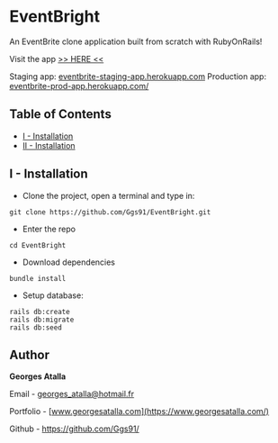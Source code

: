 # EventBright

An EventBrite clone application built from scratch with RubyOnRails!

Visit the app [>> HERE <<](https://eventbrite-prod-app.herokuapp.com/)

Staging app: [eventbrite-staging-app.herokuapp.com](https://eventbrite-staging-app.herokuapp.com)
Production app: [eventbrite-prod-app.herokuapp.com/](https://eventbrite-prod-app.herokuapp.com/)

## Table of Contents  
- [I - Installation](#i---installation)
- [II - Installation](#ii---installation)

## I - Installation

+ Clone the project, open a terminal and type in:
```
git clone https://github.com/Ggs91/EventBright.git
```
+ Enter the repo
```
cd EventBright
```
+ Download dependencies

```
bundle install
```

+ Setup database:
```
rails db:create
rails db:migrate
rails db:seed
```

## Author
**Georges Atalla**

Email - georges_atalla@hotmail.fr

Portfolio - [www.georgesatalla.com](https://www.georgesatalla.com/)

Github - https://github.com/Ggs91/
